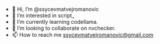 - 👋 Hi, I’m @ssycevmatvejromanovic
- 👀 I’m interested in script_
- 🌱 I’m currently learning  codellama.
- 💞️ I’m looking to collaborate on  nvchecker.
- 📫 How to reach me ssycevmatvejromanovic@gmail.com

<!---
ssycevmatvejromanovic/ssycevmatvejromanovic is a ✨ special ✨ repository because its `README.md` (this file) appears on your GitHub profile.
You can click the Preview link to take a look at your changes.
--->
